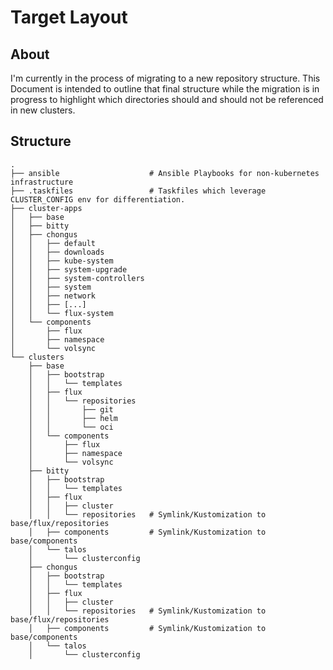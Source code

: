 # Target Layout

## About

I'm currently in the process of migrating to a new repository structure. This Document is intended to outline that final structure while the migration is in progress to highlight which directories should and should not be referenced in new clusters.

## Structure

```
.
├── ansible                    # Ansible Playbooks for non-kubernetes infrastructure
├── .taskfiles                 # Taskfiles which leverage CLUSTER_CONFIG env for differentiation.
├── cluster-apps
│   ├── base
│   ├── bitty
│   ├── chongus
│   │   ├── default
│   │   ├── downloads
│   │   ├── kube-system
│   │   ├── system-upgrade
│   │   ├── system-controllers
│   │   ├── system
│   │   ├── network
│   │   ├── [...]
│   │   └── flux-system
│   └── components
│       ├── flux
│       ├── namespace
│       └── volsync
└── clusters
    ├── base
    │   ├── bootstrap
    │   │   └── templates
    │   ├── flux
    │   │   └── repositories
    │   │       ├── git
    │   │       ├── helm
    │   │       └── oci
    │   └── components
    │       ├── flux
    │       ├── namespace
    │       └── volsync
    ├── bitty
    │   ├── bootstrap
    │   │   └── templates
    │   ├── flux
    │   │   ├── cluster
    │   │   └── repositories   # Symlink/Kustomization to base/flux/repositories
    │   ├── components         # Symlink/Kustomization to base/components
    │   └── talos
    │       └── clusterconfig
    ├── chongus
    │   ├── bootstrap
    │   │   └── templates
    │   ├── flux
    │   │   ├── cluster
    │   │   └── repositories   # Symlink/Kustomization to base/flux/repositories
    │   ├── components         # Symlink/Kustomization to base/components
    │   └── talos
    │       └── clusterconfig
```
